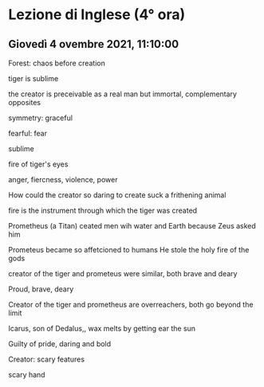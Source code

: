 #  Lezione di Inglese (4° ora)
## Giovedì 4 ovembre 2021, 11:10:00


Forest: chaos before creation


tiger is sublime

the creator is preceivable as a real man but immortal, complementary opposites



symmetry: graceful

fearful: fear

sublime

fire of tiger's eyes

anger, fiercness, violence, power

How could the creator so daring to create suck a frithening animal

fire is the instrument through which the tiger was created


Prometheus (a Titan) ceated men wih water and Earth because Zeus asked him

Prometeus became so affetcioned to humans
He stole the holy fire of the gods


creator of the tiger and prometeus were similar, both brave and deary

Proud, brave, deary



Creator of the tiger and prometheus are overreachers, both go beyond the limit



Icarus, son of Dedalus,, wax melts by getting ear the sun


Guilty of pride, daring and bold


Creator: scary features

scary hand
<!--stackedit_data:
eyJoaXN0b3J5IjpbNzIzMTE4NTQyLDIxMTI4NDYyMzIsMTcwMD
Q3Nzc5LC0xNzcyMjgyOTQ0LC0xOTQ0NzkwNjY1XX0=
-->